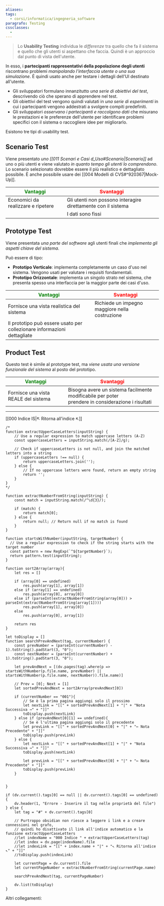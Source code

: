 ```yaml
---
aliases: 
tags:
  - corsi/informatica/ingegneria_software
paragrafo: Testing
cssclasses:
  - 
---
```

>Lo **Usability Testing** individua le *differenze* tra quello che fa il sistema e quello che gli utenti si aspettano che faccia. Quindi è un approccio dal punto di vista dell'utente.

In esso, i **partecipanti rappresentativi della popolazione degli utenti** riscontrano problemi *manipolando l'interfaccia utente o una sua simulazione*. È quindi usato anche per testare i dettagli dell'UI destinato all'utente.

- Gli sviluppatori formulano innanzitutto *una serie di obiettivi del test*, descrivendo ciò che sperano di apprendere nel test.
- Gli obiettivi del test vengono quindi valutati in *una serie di esperimenti* in cui i partecipanti vengono addestrati a svolgere compiti predefiniti.
- Gli sviluppatori *osservano i partecipanti e raccolgono dati* che misurano le prestazioni e le preferenze dell'utente per identificare problemi specifici con il sistema o raccogliere idee per migliorarlo.

Esistono tre tipi di usability test.

## Scenario Test
Viene presentato *uno [[011 Scenari e Casi d_Uso#Scenario|Scenario]]* ad uno o più utenti e viene valutato *in quanto tempo gli utenti lo comprendono*.
Lo scenario selezionato dovrebbe essere il più realistico e dettagliato possibile. È anche possibile usare dei [[004 Modelli di CVS#^920367|Mock-Up]].

| <font color="green">Vantaggi<font> | <font color="red">Svantaggi<font> |
| ---- | ---- |
| Economici da realizzare e ripetere | Gli utenti non possono interagire direttamente con il sistema |
|  | I dati sono fissi |

## Prototype Test
Viene presentata *una parte del software* agli utenti finali che *implementa gli aspetti chiave del sistema*.

Può essere di tipo:
- **Prototipo Verticale**: implementa completamente un caso d'uso nel sistema. Vengono usati per valutare i requisiti fondamentali.
- **Prototipo Orizzontale**: implementa un singolo strato nel sistema, che presenta spesso una interfaccia per la maggior parte dei casi d'uso.

| <font color="green">Vantaggi<font> | <font color="red">Svantaggi<font> |
| ---- | ---- |
| Fornisce una vista realistica del sistema | Richiede un impegno maggiore nella costruzione |
| Il prototipo può essere usato per collezionare informazioni dettagliate |  |

## Product Test
Questo test è simile al prototype test, ma *viene usata una versione funzionale del sistema* al posto del prototipo.

| <font color="green">Vantaggi<font> | <font color="red">Svantaggi<font> |
| ---- | ---- |
| Fornisce una vista REALE del sistema | Bisogna avere un sistema facilmente modificabile per poter <br>prendere in considerazione i risultati |


___
[[000 Indice IS|↖ Ritorna all'indice ↖]]

```dataviewjs
/*
function extractUpperCaseLetters(inputString) {
	// Use a regular expression to match uppercase letters (A-Z)
	const uppercaseLetters = inputString.match(/[A-Z]/g);
	
	// Check if uppercaseLetters is not null, and join the matched letters into a string
	if (uppercaseLetters !== null) {
		return uppercaseLetters.join('');
	} else {
	    // If no uppercase letters were found, return an empty string
	    return '';
	}
}
*/

function extractNumberFromString(inputString) {
	const match = inputString.match(/^\d{3}/);
	
	if (match) {
		return match[0];
	} else {
		return null; // Return null if no match is found
	}
}

function startsWithNumber(inputString, targetNumber) {
  // Use a regular expression to check if the string starts with the target number
  const pattern = new RegExp(`^${targetNumber}`);
  return pattern.test(inputString);
}

function sort2Array(array){
	let res = []
	
	if (array[0] == undefined)
		res.push(array[1], array[1])
	else if (array[1] == undefined)
		res.push(array[0], array[0])
	else if (parseInt(extractNumberFromString(array[0])) > parseInt(extractNumberFromString(array[1])))
		res.push(array[1], array[0])
	else
		res.push(array[0], array[1])
	
	return res
}

let toDisplay = []
function searchPrevAndNext(tag, currentNumber) {
	const prevNumber = (parseInt(currentNumber) - 1).toString().padStart(3, "0");
	const nextNumber = (parseInt(currentNumber) + 1).toString().padStart(3, "0");
	
	let prevAndNext = [(dv.pages(tag).where(p => startsWithNumber(p.file.name, prevNumber) || startsWithNumber(p.file.name, nextNumber)).file.name)]
	
	// Prev = [0]; Next = [1]
	let sortedPrevAndNext = sort2Array(prevAndNext[0])
	
	if (currentNumber == "001"){ 
		// Se è la prima pagina aggiungi solo il prossimo
		let nextLink = "[[" + sortedPrevAndNext[1] + "|" + "Nota Successiva →" + "]]"
		toDisplay.push(nextLink)
	} else if (prevAndNext[0][1] == undefined){
		// Se è l'ultima pagina aggiungi solo il precedente
		let prevLink = "[[" + sortedPrevAndNext[0] + "|" + "← Nota Precedente" + "]]"
		toDisplay.push(prevLink)
	} else {
		let nextLink = "[[" + sortedPrevAndNext[1] + "|" + "Nota Successiva →" + "]]"
		toDisplay.push(nextLink)
		
		let prevLink = "[[" + sortedPrevAndNext[0] + "|" + "← Nota Precedente" + "]]"
		toDisplay.push(prevLink)
	}
	
	
}

if (dv.current().tags[0] == null || dv.current().tags[0] == undefined){
	dv.header(1, "Errore - Inserire il tag nelle proprietà del file")
} else {
	let tag = "#" + dv.current().tags[0]

	// Purtroppo obsidian non riesce a leggere i link e a creare connessioni nel grafo,
	// quindi ho disattivato il link all'indice automatico e la funzione extractUpperCaseLetters
	//let indexName = "000 Indice " + extractUpperCaseLetters(tag)
	//let index = dv.page(indexName).file
	//let indexLink = "[[" + index.name + "|" + "↖ Ritorna all'indice ↖" + "]]"
	//toDisplay.push(indexLink)
	
	let currentPage = dv.current().file
	let currentPageNumber = extractNumberFromString(currentPage.name)
	
	searchPrevAndNext(tag, currentPageNumber)
	
	dv.list(toDisplay)
}
```

Altri collegamenti: 